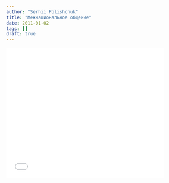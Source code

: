 ```yaml
---
author: "Serhii Polishchuk"
title: "Межнациональное общение"
date: 2011-01-02
tags: []
draft: true
---
```

<!--more-->
<div class="embeddedContent"><iframe allowfullscreen="true" allowscriptaccess="always" frameborder="0" height="349" scrolling="no" src="//www.youtube.com/embed/c4Z7GCj1fhQ?wmode=transparent&amp;jqoemcache=tmMRt" width="425"></iframe></div>

<p>&nbsp;</p>
